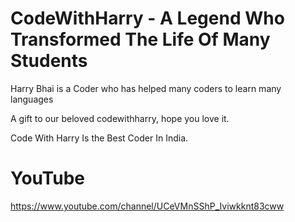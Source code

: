 # CodeWithHarry - A Legend Who Transformed The Life Of Many Students
Harry Bhai is a Coder who has helped many coders to learn many languages



A gift to our beloved codewithharry, hope you love it.


Code With Harry Is the Best Coder In India.



# YouTube
https://www.youtube.com/channel/UCeVMnSShP_Iviwkknt83cww

